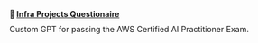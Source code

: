 <div style="display: grid; grid-template-columns: repeat(auto-fit, minmax(250px, 1fr)); gap: 16px; margin: 24px 0;">
  <div style="background: var(--vp-c-bg-soft); padding: 16px; border-radius: 8px; border: 1px solid var(--vp-c-divider);">
    <h4 style="margin: 0 0 8px 0; color: var(--vp-c-brand);">🧠 <a href="https://chatgpt.com/g/g-6882db0b5d088191a69d1236cb852905-ai-practitioner-reviewer">Infra Projects Questionaire</a></h4>
    <p style="margin: 0; font-size: 14px; line-height: 1.5;">Custom GPT for passing the AWS Certified AI Practitioner Exam.</p>
  </div>

<!--
  <div style="background: var(--vp-c-bg-soft); padding: 16px; border-radius: 8px; border: 1px solid var(--vp-c-divider);">
    <h4 style="margin: 0 0 8px 0; color: var(--vp-c-brand);">🎯 <a href="https://ecvcorp-my.sharepoint.com/:x:/g/personal/john_batacan_ecloudvalley_com/EQ_6JqRql7tOvnHI7nVynL8BKDs7Ih4iCcpgqTmWjOLuKA?wdOrigin=TEAMS-MAGLEV.p2p_ns.rwc&wdExp=TEAMS-TREATMENT&wdhostclicktime=1748316507171&web=1">AI & AI Solutions Questionaire</a></h4>
    <p style="margin: 0; font-size: 14px; line-height: 1.5;">Questionaire for AI opportunities.</p>
  </div>
  <div style="background: var(--vp-c-bg-soft); padding: 16px; border-radius: 8px; border: 1px solid var(--vp-c-divider);">
    <h4 style="margin: 0 0 8px 0; color: var(--vp-c-brand);">🚀 High Performance</h4>
    <p style="margin: 0; font-size: 14px; line-height: 1.5;">Leverage a large context window and powerful built-in tools, including web search.</p>
  </div>
  
  <div style="background: var(--vp-c-bg-soft); padding: 16px; border-radius: 8px; border: 1px solid var(--vp-c-divider);">
    <h4 style="margin: 0 0 8px 0; color: var(--vp-c-brand);">🧠 Advanced Reasoning</h4>
    <p style="margin: 0; font-size: 14px; line-height: 1.5;">Gain a different analytical perspective for sophisticated analysis of complex information.</p>
  </div>
  
  <div style="background: var(--vp-c-bg-soft); padding: 16px; border-radius: 8px; border: 1px solid var(--vp-c-divider);">
    <h4 style="margin: 0 0 8px 0; color: var(--vp-c-brand);">🔒 Privacy First</h4>
    <p style="margin: 0; font-size: 14px; line-height: 1.5;">Open-source and telemetry-free. Committed to transparency and responsible AI.</p>
  </div>
-->
</div>

